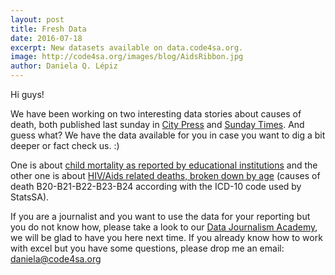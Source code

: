 ```yaml
---
layout: post
title: Fresh Data
date: 2016-07-18
excerpt: New datasets available on data.code4sa.org.
image: http://code4sa.org/images/blog/AidsRibbon.jpg
author: Daniela Q. Lépiz
---
```


Hi guys!

We have been working on two interesting data stories about causes of death, both published last sunday in [City Press](http://city-press.news24.com/News/this-is-what-is-killing-our-children-20160717) and [Sunday Times](http://www.timeslive.co.za/sundaytimes/stnews/2016/07/17/The-heartbreaking-legacy-of-South-Africas-HIVAids-victims). And guess what? We have the data available for you in case you want to dig a bit deeper or fact check us. :)

One is about [child mortality as reported by educational institutions](https://data.code4sa.org/d/p4kq-z4k7?category=dataset&view_name=Children-) and the other one is about [HIV/Aids related deaths, broken down by age](https://data.code4sa.org/dataset/HIV-Aids-related-deaths/tbhf-yaxm) (causes of death B20-B21-B22-B23-B24 according with the ICD-10 code used by StatsSA). 

If you are a journalist and you want to use the data for your reporting but you do not know how, please take a look to our [Data Journalism Academy](http://academy.code4sa.org/), we will be glad to have you here next time. If you already know how to work with excel but you have some questions, please drop me an email: daniela@code4sa.org
